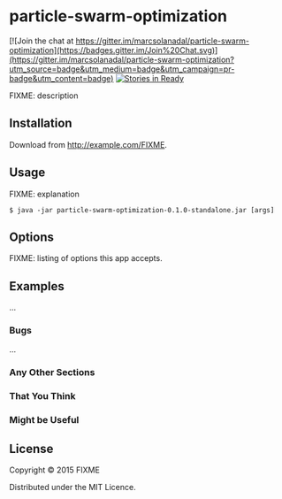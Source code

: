 
# particle-swarm-optimization

[![Join the chat at https://gitter.im/marcsolanadal/particle-swarm-optimization](https://badges.gitter.im/Join%20Chat.svg)](https://gitter.im/marcsolanadal/particle-swarm-optimization?utm_source=badge&utm_medium=badge&utm_campaign=pr-badge&utm_content=badge)
[![Stories in Ready](https://badge.waffle.io/marcsolanadal/particle-swarm-optimization.png?label=ready&title=Ready)](https://waffle.io/marcsolanadal/particle-swarm-optimization)

FIXME: description

## Installation

Download from http://example.com/FIXME.

## Usage

FIXME: explanation

    $ java -jar particle-swarm-optimization-0.1.0-standalone.jar [args]

## Options

FIXME: listing of options this app accepts.

## Examples

...

### Bugs

...

### Any Other Sections
### That You Think
### Might be Useful

## License

Copyright © 2015 FIXME

Distributed under the MIT Licence.
